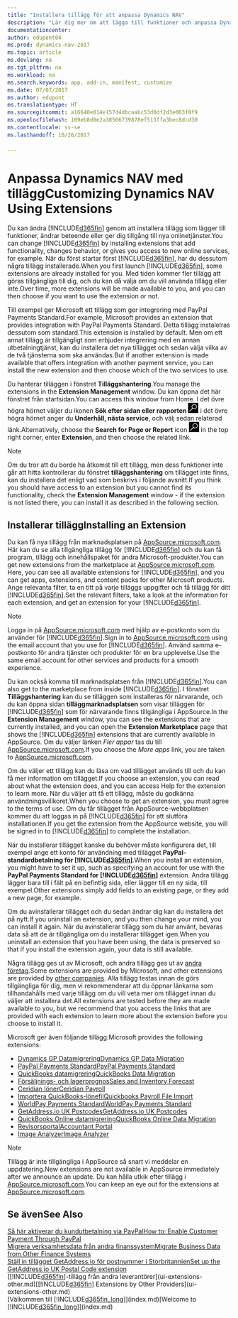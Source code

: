 ```yaml
---
title: "Installera tillägg för att anpassa Dynamics NAV"
description: "Lär dig mer om att lägga till funktioner och anpassa Dynamics NAV genom att installera tillägg."
documentationcenter: 
author: edupont04
ms.prod: dynamics-nav-2017
ms.topic: article
ms.devlang: na
ms.tgt_pltfrm: na
ms.workload: na
ms.search.keywords: app, add-in, manifest, customize
ms.date: 07/07/2017
ms.author: edupont
ms.translationtype: HT
ms.sourcegitcommit: a16640e014e157d4dbcaabc53d0df2d3e063f8f9
ms.openlocfilehash: 109eb8d0e2a38566739878ef513ffa3bec8dcd30
ms.contentlocale: sv-se
ms.lasthandoff: 10/26/2017

---
```

# <a name="customizing-dynamics-nav-using-extensions"></a><span data-ttu-id="02eea-103">Anpassa Dynamics NAV med tillägg</span><span class="sxs-lookup"><span data-stu-id="02eea-103">Customizing Dynamics NAV Using Extensions</span></span>
<span data-ttu-id="02eea-104">Du kan ändra [!INCLUDE[d365fin](includes/d365fin_md.md)] genom att installera tillägg som lägger till funktioner, ändrar beteende eller ger dig tillgång till nya onlinetjänster.</span><span class="sxs-lookup"><span data-stu-id="02eea-104">You can change [!INCLUDE[d365fin](includes/d365fin_md.md)] by installing extensions that add functionality, changes behavior, or gives you access to new online services, for example.</span></span>
<span data-ttu-id="02eea-105">När du först startar först [!INCLUDE[d365fin](includes/d365fin_md.md)], har du dessutom några tillägg installerade.</span><span class="sxs-lookup"><span data-stu-id="02eea-105">When you first launch [!INCLUDE[d365fin](includes/d365fin_md.md)], some extensions are already installed for you.</span></span> <span data-ttu-id="02eea-106">Med tiden kommer fler tillägg att göras tillgängliga till dig, och du kan då välja om du vill använda tillägg eller inte.</span><span class="sxs-lookup"><span data-stu-id="02eea-106">Over time, more extensions will be made available to you, and you can then choose if you want to use the extension or not.</span></span>

<span data-ttu-id="02eea-107">Till exempel ger Microsoft ett tillägg som ger integrering med PayPal Payments Standard.</span><span class="sxs-lookup"><span data-stu-id="02eea-107">For example, Microsoft provides an extension that provides integration with PayPal Payments Standard.</span></span> <span data-ttu-id="02eea-108">Detta tillägg instalelras dessutom som standard.</span><span class="sxs-lookup"><span data-stu-id="02eea-108">This extension is installed by default.</span></span>
<span data-ttu-id="02eea-109">Men om ett annat tillägg är tillgängligt som erbjuder integrering med en annan utbetalningtjänst, kan du installera det nya tillägget och sedan välja vilka av de två tjänsterna som ska användas.</span><span class="sxs-lookup"><span data-stu-id="02eea-109">But if another extension is made available that offers integration with another payment service, you can install the new extension and then choose which of the two services to use.</span></span>  

<span data-ttu-id="02eea-110">Du hanterar tilläggen i fönstret **Tilläggshantering**.</span><span class="sxs-lookup"><span data-stu-id="02eea-110">You manage the extensions in the **Extension Management** window.</span></span> <span data-ttu-id="02eea-111">Du kan öppna det här fönstret från startsidan.</span><span class="sxs-lookup"><span data-stu-id="02eea-111">You can access this window from Home.</span></span> <span data-ttu-id="02eea-112">I det övre högra hörnet väljer du ikonen **Sök efter sidan eller rapporten** ![Sök efter sidan eller rapporten](media/ui-search/search_small.png "Sök efter sidan eller rapporten") i det övre högra hörnet anger du **Underhåll, nästa service**, och välj sedan relaterad länk.</span><span class="sxs-lookup"><span data-stu-id="02eea-112">Alternatively, choose the **Search for Page or Report** icon ![Search for Page or Report](media/ui-search/search_small.png "Search for Page or Report icon") in the top right corner, enter **Extension**, and then choose the related link.</span></span>  

> [!NOTE]  
>   <span data-ttu-id="02eea-113">Om du tror att du borde ha åtkomst till ett tillägg, men dess funktioner inte går att hitta kontrollerar du fönstret **tilläggshantering** om tillägget inte finns, kan du installera det enligt vad som beskrivs i följande avsnitt.</span><span class="sxs-lookup"><span data-stu-id="02eea-113">If you think you should have access to an extension but you cannot find its functionality, check the **Extension Management** window - if the extension is not listed there, you can install it as described in the following section.</span></span>  

## <a name="installing-an-extension"></a><span data-ttu-id="02eea-114">Installerar tillägg</span><span class="sxs-lookup"><span data-stu-id="02eea-114">Installing an Extension</span></span>
<span data-ttu-id="02eea-115">Du kan få nya tillägg från marknadsplatsen på [AppSource.microsoft.com](https://appsource.microsoft.com/en-us/marketplace/apps?product=dynamics-365%3Bdynamics-365-for-financials&page=1). Här kan du se alla tillgängliga tillägg för [!INCLUDE[d365fin](includes/d365fin_md.md)] och du kan få program, tillägg och innehållspaket för andra Microsoft-produkter.</span><span class="sxs-lookup"><span data-stu-id="02eea-115">You can get new extensions from the marketplace at [AppSource.microsoft.com](https://appsource.microsoft.com/en-us/marketplace/apps?product=dynamics-365%3Bdynamics-365-for-financials&page=1). Here, you can see all available extensions for [!INCLUDE[d365fin](includes/d365fin_md.md)], and you can get apps, extensions, and content packs for other Microsoft products.</span></span> <span data-ttu-id="02eea-116">Ange relevanta filter, ta en titt på varje tilläggs uppgifter och få tillägg för ditt [!INCLUDE[d365fin](includes/d365fin_md.md)].</span><span class="sxs-lookup"><span data-stu-id="02eea-116">Set the relevant filters, take a look at the information for each extension, and get an extension for your [!INCLUDE[d365fin](includes/d365fin_md.md)].</span></span>  
> [!NOTE]  
>   <span data-ttu-id="02eea-117">Logga in på [AppSource.microsoft.com](https://appsource.microsoft.com/) med hjälp av e-postkonto som du använder för [!INCLUDE[d365fin](includes/d365fin_md.md)].</span><span class="sxs-lookup"><span data-stu-id="02eea-117">Sign in to [AppSource.microsoft.com](https://appsource.microsoft.com/) using the email account that you use for [!INCLUDE[d365fin](includes/d365fin_md.md)].</span></span> <span data-ttu-id="02eea-118">Använd samma e-postkonto för andra tjänster och produkter för en bra upplevelse.</span><span class="sxs-lookup"><span data-stu-id="02eea-118">Use the same email account for other services and products for a smooth experience.</span></span>  

<span data-ttu-id="02eea-119">Du kan också komma till marknadsplatsen från [!INCLUDE[d365fin](includes/d365fin_md.md)].</span><span class="sxs-lookup"><span data-stu-id="02eea-119">You can also get to the marketplace from inside [!INCLUDE[d365fin](includes/d365fin_md.md)].</span></span> <span data-ttu-id="02eea-120">I fönstret **Tilläggshantering** kan du se tilläggen som installeras för närvarande, och du kan öppna sidan **tilläggmarknadsplatsen** som visar tilläggen för [!INCLUDE[d365fin](includes/d365fin_md.md)] som för närvarande finns tillgängliga i AppSource.</span><span class="sxs-lookup"><span data-stu-id="02eea-120">In the **Extension Management** window, you can see the extensions that are currently installed, and you can open the **Extension Marketplace** page that shows the [!INCLUDE[d365fin](includes/d365fin_md.md)] extensions that are currently available in AppSource.</span></span> <span data-ttu-id="02eea-121">Om du väljer länken *Fler appar* tas du till [AppSource.microsoft.com](https://appsource.microsoft.com/en-us/marketplace/apps?product=dynamics-365%3Bdynamics-365-for-financials&page=1).</span><span class="sxs-lookup"><span data-stu-id="02eea-121">If you choose the *More apps* link, you are taken to [AppSource.microsoft.com](https://appsource.microsoft.com/en-us/marketplace/apps?product=dynamics-365%3Bdynamics-365-for-financials&page=1).</span></span>  

<span data-ttu-id="02eea-122">Om du väljer ett tillägg kan du läsa om vad tillägget används till och du kan få mer information om tillägget.</span><span class="sxs-lookup"><span data-stu-id="02eea-122">If you choose an extension, you can read about what the extension does, and you can access Help for the extension to learn more.</span></span> <span data-ttu-id="02eea-123">När du väljer att få ett tillägg, måste du godkänna användningsvillkoret.</span><span class="sxs-lookup"><span data-stu-id="02eea-123">When you choose to get an extension, you must agree to the terms of use.</span></span> <span data-ttu-id="02eea-124">Om du får tillägget från AppSource-webbplatsen kommer du att loggas in på [!INCLUDE[d365fin](includes/d365fin_md.md)] för att slutföra installationen.</span><span class="sxs-lookup"><span data-stu-id="02eea-124">If you get the extension from the AppSource website, you will be signed in to [!INCLUDE[d365fin](includes/d365fin_md.md)] to complete the installation.</span></span>  

<span data-ttu-id="02eea-125">När du installerar tillägget kanske du behöver måste konfigurera det, till exempel ange ett konto för användning med tillägget **PayPal-standardbetalning för [!INCLUDE[d365fin](includes/d365fin_md.md)]**.</span><span class="sxs-lookup"><span data-stu-id="02eea-125">When you install an extension, you might have to set it up, such as specifying an account for use with the **PayPal Payments Standard for [!INCLUDE[d365fin](includes/d365fin_md.md)]** extension.</span></span>
<span data-ttu-id="02eea-126">Andra tillägg lägger bara till i fält på en befintlig sida, eller lägger till en ny sida, till exempel.</span><span class="sxs-lookup"><span data-stu-id="02eea-126">Other extensions simply add fields to an existing page, or they add a new page, for example.</span></span>   

<span data-ttu-id="02eea-127">Om du avinstallerar tillägget och du sedan ändrar dig kan du installera det på nytt.</span><span class="sxs-lookup"><span data-stu-id="02eea-127">If you uninstall an extension, and you then change your mind, you can install it again.</span></span> <span data-ttu-id="02eea-128">När du avinstallerar tillägg som du har använt, bevaras data så att de är tillgängliga om du installerar tillägget igen.</span><span class="sxs-lookup"><span data-stu-id="02eea-128">When you uninstall an extension that you have been using, the data is preserved so that if you install the extension again, your data is still available.</span></span>  

<span data-ttu-id="02eea-129">Några tillägg ges ut av Microsoft, och andra tillägg ges ut av [andra företag](ui-extensions-other.md).</span><span class="sxs-lookup"><span data-stu-id="02eea-129">Some extensions are provided by Microsoft, and other extensions are provided by [other companies](ui-extensions-other.md).</span></span> <span data-ttu-id="02eea-130">Alla tillägg testas innan de görs tillgängliga för dig, men vi rekommenderar att du öppnar länkarna som tillhandahålls med varje tillägg om du vill veta mer om tillägget innan du väljer att installera det.</span><span class="sxs-lookup"><span data-stu-id="02eea-130">All extensions are tested before they are made available to you, but we recommend that you access the links that are provided with each extension to learn more about the extension before you choose to install it.</span></span>  

<span data-ttu-id="02eea-131">Microsoft ger även följande tillägg:</span><span class="sxs-lookup"><span data-stu-id="02eea-131">Microsoft provides the following extensions:</span></span>  

* [<span data-ttu-id="02eea-132">Dynamics GP Datamigrering</span><span class="sxs-lookup"><span data-stu-id="02eea-132">Dynamics GP Data Migration</span></span>](ui-extensions-dynamicsgp-data-migration.md)  
* [<span data-ttu-id="02eea-133">PayPal Payments Standard</span><span class="sxs-lookup"><span data-stu-id="02eea-133">PayPal Payments Standard</span></span>](ui-extensions-paypal-payments-standard.md)  
* [<span data-ttu-id="02eea-134">QuickBooks datamigrering</span><span class="sxs-lookup"><span data-stu-id="02eea-134">QuickBooks Data Migration</span></span>](ui-extensions-quickbooks-data-migration.md)  
* [<span data-ttu-id="02eea-135">Försäljnings- och lagerprognos</span><span class="sxs-lookup"><span data-stu-id="02eea-135">Sales and Inventory Forecast</span></span>](ui-extensions-sales-forecast.md)  
* [<span data-ttu-id="02eea-136">Ceridian löner</span><span class="sxs-lookup"><span data-stu-id="02eea-136">Ceridian Payroll</span></span>](ui-extensions-ceridian-payroll.md)  
* [<span data-ttu-id="02eea-137">Importera QuickBooks-lönefil</span><span class="sxs-lookup"><span data-stu-id="02eea-137">Quickbooks Payroll File Import</span></span>](ui-extensions-quickbooks-payroll.md)  
* [<span data-ttu-id="02eea-138">WorldPay Payments Standard</span><span class="sxs-lookup"><span data-stu-id="02eea-138">WorldPay Payments Standard</span></span>](ui-extensions-worldpay-payments-standard.md)
* [<span data-ttu-id="02eea-139">GetAddress.io UK Postcodes</span><span class="sxs-lookup"><span data-stu-id="02eea-139">GetAddress.io UK Postcodes</span></span>](ui-extensions-getaddressio.md)
* [<span data-ttu-id="02eea-140">QuickBooks Online datamigrering</span><span class="sxs-lookup"><span data-stu-id="02eea-140">QuickBooks Online Data Migration</span></span>](ui-extensions-quickbooks-online-data-migration.md)
* [<span data-ttu-id="02eea-141">Revisorsportal</span><span class="sxs-lookup"><span data-stu-id="02eea-141">Accountant Portal</span></span>](ui-extensions-accountant-portal.md)  
* [<span data-ttu-id="02eea-142">Image Analyzer</span><span class="sxs-lookup"><span data-stu-id="02eea-142">Image Analyzer</span></span>](ui-extensions-image-analyzer.md)

> [!NOTE]  
>  <span data-ttu-id="02eea-143">Tillägg är inte tillgängliga i AppSource så snart vi meddelar en uppdatering.</span><span class="sxs-lookup"><span data-stu-id="02eea-143">New extensions are not available in AppSource immediately after we announce an update.</span></span> <span data-ttu-id="02eea-144">Du kan hålla utkik efter tillägg i [AppSource.microsoft.com](https://appsource.microsoft.com/en-us/marketplace/apps?product=dynamics-365%3Bdynamics-365-for-financials&page=1).</span><span class="sxs-lookup"><span data-stu-id="02eea-144">You can keep an eye out for the extensions at  [AppSource.microsoft.com](https://appsource.microsoft.com/en-us/marketplace/apps?product=dynamics-365%3Bdynamics-365-for-financials&page=1).</span></span>

## <a name="see-also"></a><span data-ttu-id="02eea-145">Se även</span><span class="sxs-lookup"><span data-stu-id="02eea-145">See Also</span></span>
[<span data-ttu-id="02eea-146">Så här aktiverar du kundutbetalning via PayPal</span><span class="sxs-lookup"><span data-stu-id="02eea-146">How to: Enable Customer Payment Through PayPal</span></span>](sales-how-enable-payment-service-extensions.md)  
[<span data-ttu-id="02eea-147">Migrera verksamhetsdata från andra finanssystem</span><span class="sxs-lookup"><span data-stu-id="02eea-147">Migrate Business Data from Other Finance Systems</span></span>](upload-data.md)  
[<span data-ttu-id="02eea-148">Ställ in tillägget GetAddress.io för postnummer i Storbritannien</span><span class="sxs-lookup"><span data-stu-id="02eea-148">Set up the GetAddress.io UK Postal Code extension</span></span>](LocalFunctionality/UnitedKingdom/uk-setup-postal-code-service.md)  
<span data-ttu-id="02eea-149">[[!INCLUDE[d365fin](includes/d365fin_md.md)]-tillägg från andra leverantörer](ui-extensions-other.md)</span><span class="sxs-lookup"><span data-stu-id="02eea-149">[[!INCLUDE[d365fin](includes/d365fin_md.md)] Extensions by Other Providers](ui-extensions-other.md)</span></span>  
<span data-ttu-id="02eea-150">[Välkommen till [!INCLUDE[d365fin_long](includes/d365fin_long_md.md)]](index.md)</span><span class="sxs-lookup"><span data-stu-id="02eea-150">[Welcome to [!INCLUDE[d365fin_long](includes/d365fin_long_md.md)]](index.md)</span></span>  

##

